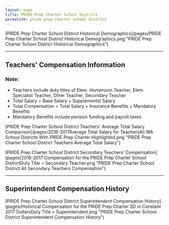 ```yaml
---
layout: page
title: PRIDE Prep Charter School District
permalink: pride prep charter school district
---
```



[PRIDE Prep Charter School District Historical Demographics](pages/PRIDE Prep Charter School District Historical Demographics.png "PRIDE Prep Charter School District Historical Demographics")

___

## Teachers' Compensation Information
### Note:
- Teachers include duty titles of Elem. Homeroom Teacher, Elem. Specialist Teacher, Other Teacher, Secondary Teacher
- Total Salary = Base Salary + Supplemental Salary
- Total Compensation = Total Salary + Insurance Benefits + Mandatory Benefits
- Mandatory Benefits include pension funding and payroll taxes

[PRIDE Prep Charter School District Teachers' Average Total Salary Comparison](pages/2016-2017Average Total Salary for TeachersAll WA School Districts With PRIDE Prep Charter Highlighted.png "PRIDE Prep Charter School District Teachers Average Total Salary")

[PRIDE Prep Charter School District Secondary Teachers' Compensation](pages/2016-2017 Compensation for the PRIDE Prep Charter School DistrictDuty Title = Secondary Teacher.png "PRIDE Prep Charter School District All Secondary Teachers Compensation")


___

## Superintendent Compensation History

[PRIDE Prep Charter School District Superintendent Compensation History](pages/Historical Compensation for the PRIDE Prep Charter SD in Constant 2017 DollarsDuty Title = Superintendent.png "PRIDE Prep Charter School District Superintendent Compensation History")

